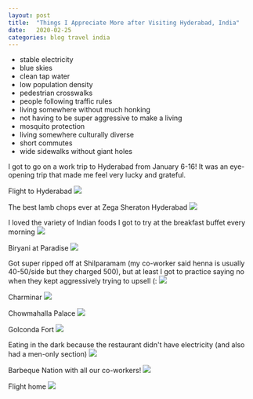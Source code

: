 ```yaml
---
layout: post
title:  "Things I Appreciate More after Visiting Hyderabad, India"
date:   2020-02-25
categories: blog travel india
---
```


* stable electricity
* blue skies
* clean tap water
* low population density
* pedestrian crosswalks
* people following traffic rules
* living somewhere without much honking
* not having to be super aggressive to make a living
* mosquito protection
* living somewhere culturally diverse
* short commutes
* wide sidewalks without giant holes

I got to go on a work trip to Hyderabad from January 6-16! It was an eye-opening trip that made me feel very lucky and grateful.

Flight to Hyderabad
![](/assets/hyderabad/IMG_4367.jpeg)

The best lamb chops ever at Zega Sheraton Hyderabad
![](/assets/hyderabad/IMG_4375.jpeg)

I loved the variety of Indian foods I got to try at the breakfast buffet every morning
![](/assets/hyderabad/IMG_4376.jpeg)

Biryani at Paradise
![](/assets/hyderabad/IMG_4377.jpeg)

Got super ripped off at Shilparamam (my co-worker said henna is usually 40-50/side but they charged 500), but at least I got to practice saying no when they kept aggressively trying to upsell (:
![](/assets/hyderabad/IMG_4384.jpeg)

Charminar
![](/assets/hyderabad/IMG_4392.jpeg)

Chowmahalla Palace
![](/assets/hyderabad/IMG_4396.jpeg)

Golconda Fort
![](/assets/hyderabad/IMG_4458.jpeg)

Eating in the dark because the restaurant didn't have electricity (and also had a men-only section)
![](/assets/hyderabad/IMG_4469.jpeg)

Barbeque Nation with all our co-workers!
![](/assets/hyderabad/IMG_4490.jpeg)

Flight home
![](/assets/hyderabad/IMG_4511.jpeg)

